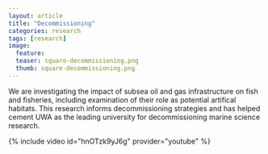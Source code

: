 ```yaml
---
layout: article
title: "Decommissioning"
categories: research
tags: [research]
image:
  feature: 
  teaser: square-decommissioning.png
  thumb: square-decommissioning.png
---
```


We are investigating the impact of subsea oil and gas infrastructure on fish and fisheries, including examination of their role as potential artifical habitats. This research informs decommissioning strategies and has helped cement UWA as the leading university for decommissioning marine science research.

{% include video id="hnOTzk9yJ6g" provider="youtube" %}
